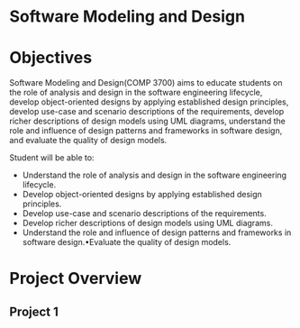 # Software Modeling and Design

# Objectives
Software Modeling and Design(COMP 3700) aims to educate students on the role of analysis and design in the software engineering lifecycle, develop object-oriented designs by applying established design principles, develop use-case and scenario descriptions of the requirements, develop richer descriptions of design models using UML diagrams, understand the role and influence of design patterns and frameworks in software design, and evaluate the quality of design models.

Student will be able to:
* Understand the role of analysis and design in the software engineering lifecycle.
* Develop object-oriented designs by applying established design principles.
* Develop use-case and scenario descriptions of the requirements.
* Develop richer descriptions of design models using UML diagrams.
* Understand the role and influence of design patterns and frameworks in software design.•Evaluate the quality of design models.

# Project Overview
## Project 1
